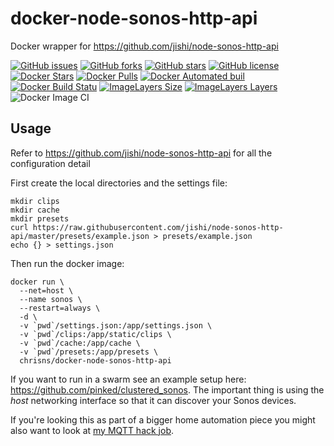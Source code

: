 # docker-node-sonos-http-api
Docker wrapper for https://github.com/jishi/node-sonos-http-api

[![GitHub issues](https://img.shields.io/github/issues/chrisns/docker-node-sonos-http-api.svg)](https://github.com/chrisns/docker-node-sonos-http-api/issues)
[![GitHub forks](https://img.shields.io/github/forks/chrisns/docker-node-sonos-http-api.svg)](https://github.com/chrisns/docker-node-sonos-http-api/network)
[![GitHub stars](https://img.shields.io/github/stars/chrisns/docker-node-sonos-http-api.svg)](https://github.com/chrisns/docker-node-sonos-http-api/stargazers)
[![GitHub license](https://img.shields.io/badge/license-MIT-blue.svg)](https://raw.githubusercontent.com/chrisns/docker-node-sonos-http-api/master/LICENSE)
[![Docker Stars](https://img.shields.io/docker/stars/chrisns/docker-node-sonos-http-api.svg)](https://hub.docker.com/r/chrisns/docker-node-sonos-http-api)
[![Docker Pulls](https://img.shields.io/docker/pulls/chrisns/docker-node-sonos-http-api.svg)](https://hub.docker.com/r/chrisns/docker-node-sonos-http-api)
[![Docker Automated buil](https://img.shields.io/docker/automated/chrisns/docker-node-sonos-http-api.svg)](https://hub.docker.com/r/chrisns/docker-node-sonos-http-api)
[![Docker Build Statu](https://img.shields.io/docker/build/chrisns/docker-node-sonos-http-api.svg)](https://hub.docker.com/r/chrisns/docker-node-sonos-http-api)
[![ImageLayers Size](https://img.shields.io/imagelayers/image-size/chrisns/docker-node-sonos-http-api/latest.svg)](https://hub.docker.com/r/chrisns/docker-node-sonos-http-api)
[![ImageLayers Layers](https://img.shields.io/imagelayers/layers/chrisns/docker-node-sonos-http-api/latest.svg)](https://hub.docker.com/r/chrisns/docker-node-sonos-http-api)
![Docker Image CI](https://github.com/chrisns/docker-node-sonos-http-api/workflows/Docker%20Image%20CI/badge.svg?branch=master)

## Usage
Refer to https://github.com/jishi/node-sonos-http-api for all the configuration detail

First create the local directories and the settings file:
```shell
mkdir clips
mkdir cache
mkdir presets
curl https://raw.githubusercontent.com/jishi/node-sonos-http-api/master/presets/example.json > presets/example.json
echo {} > settings.json
```

Then run the docker image:
```shell
docker run \
  --net=host \
  --name sonos \
  --restart=always \
  -d \
  -v `pwd`/settings.json:/app/settings.json \
  -v `pwd`/clips:/app/static/clips \
  -v `pwd`/cache:/app/cache \
  -v `pwd`/presets:/app/presets \
  chrisns/docker-node-sonos-http-api
```

If you want to run in a swarm see an example setup here: https://github.com/pinked/clustered_sonos. The important thing is using the *host* networking interface so that it can discover your Sonos devices.

If you're looking this as part of a bigger home automation piece you might also want to look at [my MQTT hack job](https://github.com/chrisns/sonos-mqtt).

